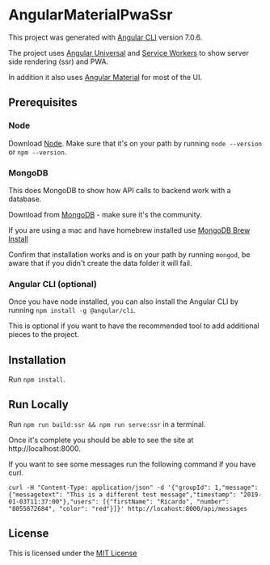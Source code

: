 # AngularMaterialPwaSsr

This project was generated with [Angular CLI](https://github.com/angular/angular-cli) version 7.0.6.

The project uses [Angular Universal](https://angular.io/guide/universal) and [Service Workers](https://angular.io/guide/service-worker-intro) to show server side rendering (ssr) and PWA.

In addition it also uses [Angular Material](https://material.angular.io/) for most of the UI.

## Prerequisites

### Node
Download [Node](https://nodejs.org/). Make sure that it's on your path by running `node --version` or `npm --version`.

### MongoDB
This does MongoDB to show how API calls to backend work with a database.

Download from [MongoDB](https://www.mongodb.com/download-center/community) - make sure it's the community.

If you are using a mac and have homebrew installed use [MongoDB Brew Install](https://docs.mongodb.com/manual/tutorial/install-mongodb-on-os-x/)

Confirm that installation works and is on your path by running `mongod`, be aware that if you didn't create the data folder it will fail.

### Angular CLI (optional)

Once you have node installed, you can also install the Angular CLI by running `npm install -g @angular/cli`.

This is optional if you want to have the recommended tool to add additional pieces to the project.

## Installation

Run `npm install`.

## Run Locally

Run `npm run build:ssr && npm run serve:ssr` in a terminal.

Once it's complete you should be able to see the site at http://localhost:8000.

If you want to see some messages run the following command if you have curl.

```
curl -H "Content-Type: application/json" -d '{"groupId": 1,"message": {"messagetext": "This is a different test message","timestamp": "2019-01-03T11:37:00"},"users": [{"firstName": "Ricardo", "number": "8055872684", "color": "red"}]}' http://locahost:8000/api/messages
```

## License
This is licensed under the [MIT License](LICENSE)
